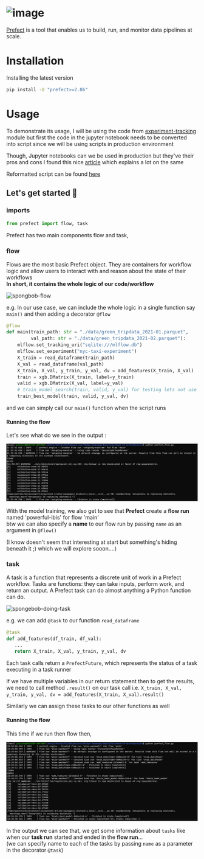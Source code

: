 
# ![image](https://user-images.githubusercontent.com/55437218/177183197-63ce8d4a-2d48-44d9-9641-fa2faa3feac9.png)

[Prefect](https://www.prefect.io/) is a tool that enables us to build, run, and monitor data pipelines at scale.

# Installation 

Installing the latest version

```bash
pip install -U "prefect>=2.0b"
```

# Usage

To demonstrate its usage, I will be using the code from [experiment-tracking](/week-02-experiment-tracking/) module
but first the code in the jupyter notebook needs to be converted into script since we will be using scripts in production environment

Though, Jupyter notebooks can we be used in production but they've their pros and cons 
I found this nice [article](https://neptune.ai/blog/should-you-use-jupyter-notebooks-in-production) which explains a lot on the same

Reformatted script can be found [here](MLOps-Zoomcamp-DataTalks/week-03-orchestration/model_training.py/)

## Let's get started 🥳

### imports

```python
from prefect import flow, task
```

Prefect has two main components flow and task,

### flow 
Flows are the most basic Prefect object. They are containers for workflow logic and allow users to interact with and reason about the state of their workflows  
**In short, it contains the whole logic of our code/workflow**

![spongbob-flow](https://c.tenor.com/JTYp4Pou6C0AAAAM/flow-dance.gif)

e.g. In our use case, we can include the whole logic in a single function say `main()` and then adding a decorator `@flow` 

```python
@flow
def main(train_path: str = "./data/green_tripdata_2021-01.parquet",
         val_path: str = "./data/green_tripdata_2021-02.parquet"):
    mlflow.set_tracking_uri("sqlite:///mlflow.db")
    mlflow.set_experiment("nyc-taxi-experiment")
    X_train = read_dataframe(train_path)
    X_val = read_dataframe(val_path)
    X_train, X_val, y_train, y_val, dv = add_features(X_train, X_val)
    train = xgb.DMatrix(X_train, label=y_train)
    valid = xgb.DMatrix(X_val, label=y_val)
    # train_model_search(train, valid, y_val) for testing lets not use this :)
    train_best_model(train, valid, y_val, dv) 
 ```

and we can simply call our `main()` function when the script runs

#### Running the flow 

Let's see what do we see in the output :

![flow_main_op](./images/flow_main_op.jpg)

With the model training, we also get to see that **Prefect** create a **flow run** named 'powerful-ibis' for flow 'main'   
btw we can also specify a **name** to our flow run by passing `name` as an argument in `@flow()`  

(I know doesn't seem that interesting at start but something's hiding beneath it ;) which we will explore sooon....)

### task

A task is a function that represents a discrete unit of work in a Prefect workflow.
Tasks are functions: they can take inputs, perform work, and return an output. A Prefect task can do almost anything a Python function can do.

![spongebob-doing-task](https://c.tenor.com/qCtzcH-AYdcAAAAC/work-work-work-working-out.gif)

e.g. we can add `@task` to our function `read_dataframe`

```python
@task
def add_features(df_train, df_val):
   ...
   return X_train, X_val, y_train, y_val, dv
```

Each task calls return a `PrefectFuture`, which represents the status of a task executing in a task runner

If we have multiple variables in our return statement then to get the results, we need to call method `.result()` on our task call 
i.e. 
`X_train, X_val, y_train, y_val, dv = add_features(X_train, X_val).result()`

Similarly we can assign these tasks to our other functions as well

#### Running the flow

This time if we run then flow then,

![tasks_op.jpg](./images/tasks_op.jpg)

In the output we can see that, we get some information about `tasks` like when our **task run** started and ended in the **flow run**...  
(we can specify name to each of the tasks by passing `name` as a parameter in the decorator `@task`)


